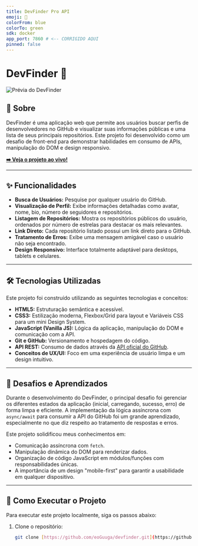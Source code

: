 ```yaml
---
title: DevFinder Pro API
emoji: 🚀
colorFrom: blue
colorTo: green
sdk: docker
app_port: 7860 # <-- CORRIGIDO AQUI
pinned: false
---
```


# DevFinder 🚀

![Prévia do DevFinder](./assets/images/devfinder-preview.png)

## 📖 Sobre

DevFinder é uma aplicação web que permite aos usuários buscar perfis de desenvolvedores no GitHub e visualizar suas informações públicas e uma lista de seus principais repositórios. Este projeto foi desenvolvido como um desafio de front-end para demonstrar habilidades em consumo de APIs, manipulação do DOM e design responsivo.

**[➡️ Veja o projeto ao vivo!](link-para-o-seu-deploy-no-netlify-ou-vercel)**

---

## ✨ Funcionalidades

- **Busca de Usuários:** Pesquise por qualquer usuário do GitHub.
- **Visualização de Perfil:** Exibe informações detalhadas como avatar, nome, bio, número de seguidores e repositórios.
- **Listagem de Repositórios:** Mostra os repositórios públicos do usuário, ordenados por número de estrelas para destacar os mais relevantes.
- **Link Direto:** Cada repositório listado possui um link direto para o GitHub.
- **Tratamento de Erros:** Exibe uma mensagem amigável caso o usuário não seja encontrado.
- **Design Responsivo:** Interface totalmente adaptável para desktops, tablets e celulares.

---

## 🛠️ Tecnologias Utilizadas

Este projeto foi construído utilizando as seguintes tecnologias e conceitos:

- **HTML5:** Estruturação semântica e acessível.
- **CSS3:** Estilização moderna, Flexbox/Grid para layout e Variáveis CSS para um mini Design System.
- **JavaScript (Vanilla JS):** Lógica da aplicação, manipulação do DOM e comunicação com a API.
- **Git e GitHub:** Versionamento e hospedagem do código.
- **API REST:** Consumo de dados através da [API oficial do GitHub](https://docs.github.com/pt/rest).
- **Conceitos de UX/UI:** Foco em uma experiência de usuário limpa e um design intuitivo.

---

## 🧠 Desafios e Aprendizados

Durante o desenvolvimento do DevFinder, o principal desafio foi gerenciar os diferentes estados da aplicação (inicial, carregando, sucesso, erro) de forma limpa e eficiente. A implementação da lógica assíncrona com `async/await` para consumir a API do GitHub foi um grande aprendizado, especialmente no que diz respeito ao tratamento de respostas e erros.

Este projeto solidificou meus conhecimentos em:

- Comunicação assíncrona com `fetch`.
- Manipulação dinâmica do DOM para renderizar dados.
- Organização de código JavaScript em módulos/funções com responsabilidades únicas.
- A importância de um design "mobile-first" para garantir a usabilidade em qualquer dispositivo.

---

## 🚀 Como Executar o Projeto

Para executar este projeto localmente, siga os passos abaixo:

1. Clone o repositório:
   ```bash
   git clone [https://github.com/eoGuuga/devfinder.git](https://github.com/eoGuuga/devfinder.git)
